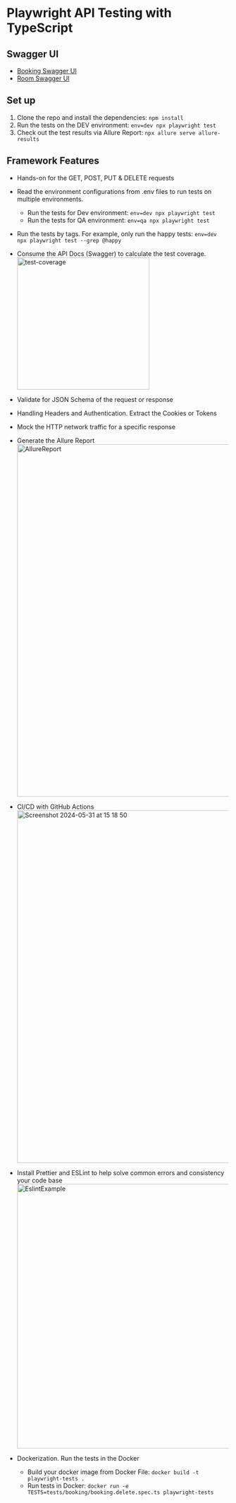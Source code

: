# Playwright API Testing with TypeScript

## Swagger UI

- [Booking Swagger UI](https://automationintesting.online/booking/swagger-ui/index.html#/)
- [Room Swagger UI](https://automationintesting.online/room/swagger-ui/index.html#/)

## Set up

1. Clone the repo and install the dependencies: `npm install`
2. Run the tests on the DEV environment: `env=dev npx playwright test`
3. Check out the test results via Allure Report: `npx allure serve allure-results`

## Framework Features

- Hands-on for the GET, POST, PUT & DELETE requests

- Read the environment configurations from .env files to run tests on multiple environments.

  - Run the tests for Dev environment: `env=dev npx playwright test`
  - Run the tests for QA environment: `env=qa npx playwright test`

- Run the tests by tags. For example, only run the happy tests: `env=dev npx playwright test --grep @happy`

- Consume the API Docs (Swagger) to calculate the test coverage.
  <br><img width="300" alt="test-coverage" src="https://github.com/lengochoangminh/Playwright-TypeScript-API-PoC/assets/29770042/2d75f1b2-37f3-4b9f-9535-caa4769bdaac">

- Validate for JSON Schema of the request or response

- Handling Headers and Authentication. Extract the Cookies or Tokens

- Mock the HTTP network traffic for a specific response

- Generate the Allure Report
  <br><img width="800" alt="AllureReport" src="https://github.com/lengochoangminh/Playwright-TypeScript-API-PoC/assets/29770042/e97e103d-8f2d-4941-a838-3de0c5fc9b44">

- CI/CD with GitHub Actions
  <br><img width="800" alt="Screenshot 2024-05-31 at 15 18 50" src="https://github.com/lengochoangminh/Playwright-TypeScript-API-PoC/assets/29770042/3145eb29-a83f-4799-9eb2-c3eae9700183">

- Install Prettier and ESLint to help solve common errors and consistency your code base
  <br><img width="600" alt="EslintExample" src="https://github.com/lengochoangminh/Playwright-TypeScript-API-PoC/assets/29770042/08930a4f-3bcf-4e6d-b16d-9db40e31b1f6">

- Dockerization. Run the tests in the Docker
  - Build your docker image from Docker File: `docker build -t playwright-tests .`
  - Run tests in Docker: `docker run -e TESTS=tests/booking/booking.delete.spec.ts playwright-tests`
